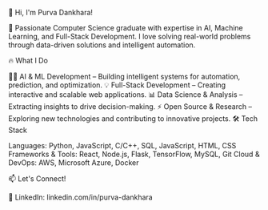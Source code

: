 👋 Hi, I'm Purva Dankhara!

🚀 Passionate Computer Science graduate with expertise in AI, Machine Learning, and Full-Stack Development. I love solving real-world problems through data-driven solutions and intelligent automation.

🔥 What I Do

👨‍💻 AI & ML Development – Building intelligent systems for automation, prediction, and optimization.
💡 Full-Stack Development – Creating interactive and scalable web applications.
📊 Data Science & Analysis – Extracting insights to drive decision-making.
⚡ Open Source & Research – Exploring new technologies and contributing to innovative projects.
🛠 Tech Stack

Languages: Python, JavaScript, C/C++, SQL, JavaScript, HTML, CSS
Frameworks & Tools: React, Node.js, Flask, TensorFlow, MySQL, Git
Cloud & DevOps: AWS, Microsoft Azure, Docker


📫 Let's Connect!

🔗 LinkedIn: linkedin.com/in/purva-dankhara
